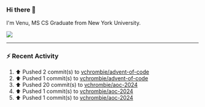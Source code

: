 ### Hi there 👋

I'm Venu, MS CS Graduate from New York University.


![](https://komarev.com/ghpvc/?username=vchrombie&label=👀)

---

### :zap: Recent Activity

<!--RECENT_ACTIVITY:start-->
1. ⬆️ Pushed 2 commit(s) to [vchrombie/advent-of-code](https://github.com/vchrombie/advent-of-code)<br>
2. ⬆️ Pushed 1 commit(s) to [vchrombie/advent-of-code](https://github.com/vchrombie/advent-of-code)<br>
3. ⬆️ Pushed 20 commit(s) to [vchrombie/aoc-2024](https://github.com/vchrombie/aoc-2024)<br>
4. ⬆️ Pushed 1 commit(s) to [vchrombie/aoc-2024](https://github.com/vchrombie/aoc-2024)<br>
5. ⬆️ Pushed 1 commit(s) to [vchrombie/aoc-2024](https://github.com/vchrombie/aoc-2024)<br>
<!--RECENT_ACTIVITY:end-->

<!--
**vchrombie/vchrombie** is a ✨ _special_ ✨ repository because its `README.md` (this file) appears on your GitHub profile.

Here are some ideas to get you started:

- 🔭 I’m currently working on ...
- 🌱 I’m currently learning ...
- 👯 I’m looking to collaborate on ...
- 🤔 I’m looking for help with ...
- 💬 Ask me about ...
- 📫 How to reach me: ...
- 😄 Pronouns: ...
- ⚡ Fun fact: ...
-->
